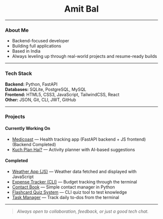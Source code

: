 <h1 align="center">Amit Bal</h1>

---

### About Me

-  Backend-focused developer 
-  Building full applications    
-  Based in India  
-  Always leveling up through real-world projects and resume-ready builds  

---

### Tech Stack

**Backend:** Python, FastAPI  
**Databases:** SQLite, PostgreSQL, MySQL  
**Frontend:** HTML5, CSS3, JavaScript, TailwindCSS, React  
**Other:** JSON, Git, CLI, JWT, GitHub


---

### Projects

#### Currently Working On 
-  [Medicoast](https://github.com/Iceycoast/Medicoast) — Health tracking app (FastAPI backend + JS frontend) (Backend Completed)
-  [Kuch Plan Hai?](https://github.com/Iceycoast/Kuch-Plan-Hai) — Activity planner with AI-based suggestions  

#### Completed
-  [Weather App (JS)](https://github.com/Iceycoast/JS-prac/tree/main/weather%20app) — Weather data fetched and displayed with JavaScript  
-  [Expense Tracker (CLI)](https://github.com/Iceycoast/Personal-Expense-Tracker-CLI-Version-) — Budget tracking through the terminal  
-  [Contact Book](https://github.com/Iceycoast/Contact-book) — Simple contact manager in Python  
-  [Flashcard Quiz System](https://github.com/Iceycoast/Flashquiz) — CLI quiz tool to test knowledge  
-  [Task Manager](https://github.com/Iceycoast/Task-Manager) — Track daily to-dos from the terminal  


---

> *Always open to collaboration, feedback, or just a good tech chat.*
